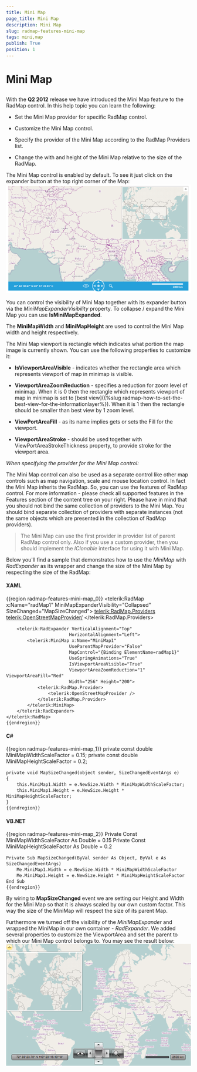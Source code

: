 ```yaml
---
title: Mini Map
page_title: Mini Map
description: Mini Map
slug: radmap-features-mini-map
tags: mini,map
publish: True
position: 1
---
```


# Mini Map





## 

With the __Q2 2012__ release we have introduced the Mini Map feature to the RadMap control.
          In this help topic you can learn the following:
        

* Set the Mini Map provider for specific RadMap control.

* Customize the Mini Map control.

* Specify the provider of the Mini Map according to the RadMap Providers list.

* Change the with and height of the Mini Map relative to the size of the RadMap.

The Mini Map control is enabled by default. To see it just click on the 
          expander button at the top right corner of the Map:
        ![](images/RadMap_Features_MiniMap_01.png)

You can control the visibility of Mini Map together with its expander button 
          via the *MiniMapExpanderVisibility* property.
          To collapse / expand the Mini Map you can use 
          __IsMiniMapExpanded__.
        

The __MiniMapWidth__ and __MiniMapHeight__ 
          are used to control the Mini Map width and height respectively.
        

The Mini Map viewport is rectangle which indicates what portion the map image is currently shown.
          You can use the following properties to customize it:
        

* __IsViewportAreaVisible__ - indicates whether the rectangle area which represents viewport of map in minimap is visible.
            

* __ViewportAreaZoomReduction__ - specifies a reduction for zoom level of minimap.
              When it is 0 then the rectangle which represents viewport of map in minimap is set to
              [best view]({%slug radmap-how-to-set-the-best-view-for-the-informationlayer%}).
              When it is 1 then the rectangle should be smaller than best view by 1 zoom level.
            

* __ViewPortAreaFill__ - as its name implies gets or sets the Fill for the viewport.
            

* __ViewportAreaStroke__ - should be used together with ViewPortAreaStrokeThickness 
              property, to provide stroke for the viewport area.
            

*When specifying the provider for the Mini Map control:*

The Mini Map control can also be used as a separate control like other map controls such as map
          navigation, scale and mouse location control. In fact the Mini Map inherits the RadMap.
          So, you can use the features of RadMap control. For more information - please check all
          supported features in the Features section of the content tree on your right.
          Please have in mind that you should not bind the same collection of providers to the Mini Map.
          You should bind separate collection of providers with separate instances
          (not the same objects which are presented in the collection of RadMap providers).
        

>The Mini Map can use the first provider in provider list of parent RadMap control only. 
            Also if you use a custom provider, then you should implement the 
            *IClonable* interface for using it with Mini Map.
          

Below you'll find a sample that demonstrates how to use the *MiniMap* with
          *RadExpander* as its wrapper and change the size of the
          Mini Map by respecting the size of the RadMap:
        

#### __XAML__

{{region radmap-features-mini-map_0}}
	<telerik:RadMap x:Name="radMap1"
	                MiniMapExpanderVisibility="Collapsed"
	                SizeChanged="MapSizeChanged">
	    <telerik:RadMap.Providers>
	        <telerik:OpenStreetMapProvider/>
	    </telerik:RadMap.Providers>
	
	    <telerik:RadExpander VerticalAlignment="Top"
	                        HorizontalAlignment="Left">
	        <telerik:MiniMap x:Name="MiniMap1"
	                        UseParentMapProvider="False"
	                        MapControl="{Binding ElementName=radMap1}"
	                        UseSpringAnimations="True"
	                        IsViewportAreaVisible="True"
	                        ViewportAreaZoomReduction="1" ViewportAreaFill="Red"
	                        Width="256" Height="200">
	            <telerik:RadMap.Provider>
	                <telerik:OpenStreetMapProvider />
	            </telerik:RadMap.Provider>
	        </telerik:MiniMap>
	    </telerik:RadExpander>
	</telerik:RadMap>
	{{endregion}}



#### __C#__

{{region radmap-features-mini-map_1}}
	private const double MiniMapWidthScaleFactor = 0.15;
	private const double MiniMapHeightScaleFactor = 0.2;
	
	private void MapSizeChanged(object sender, SizeChangedEventArgs e)
	{
	    this.MiniMap1.Width = e.NewSize.Width * MiniMapWidthScaleFactor;
	    this.MiniMap1.Height = e.NewSize.Height * MiniMapHeightScaleFactor;
	}
	{{endregion}}



#### __VB.NET__

{{region radmap-features-mini-map_2}}
	Private Const MiniMapWidthScaleFactor As Double = 0.15
	Private Const MiniMapHeightScaleFactor As Double = 0.2
	
	Private Sub MapSizeChanged(ByVal sender As Object, ByVal e As SizeChangedEventArgs)
		Me.MiniMap1.Width = e.NewSize.Width * MiniMapWidthScaleFactor
		Me.MiniMap1.Height = e.NewSize.Height * MiniMapHeightScaleFactor
	End Sub
	{{endregion}}



By wiring to __MapSizeChanged__ event we are setting our Height and Width
          for the Mini Map so that it is always scaled by our own custom factor. This way the size of
          the MiniMap will respect the size of its parent Map.
        

Furthermore we turned off the visibility of the *MiniMapExpander* and
          wrapped the MiniMap in our own container - *RadExpander*.
          We added several properties to customize the ViewportArea and set the parent to which
          our Mini Map control belongs to. You may see the result below:
        ![](images/RadMap_Features_MiniMap_02.png)
